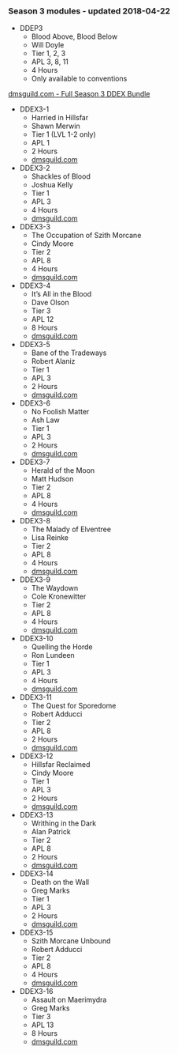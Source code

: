 ### Season 3 modules - updated 2018-04-22
* DDEP3
  * Blood Above, Blood Below
  * Will Doyle
  * Tier 1, 2, 3
  * APL 3, 8, 11
  * 4 Hours
  * Only available to conventions

[dmsguild.com - Full Season 3 DDEX Bundle](http://www.dmsguild.com/product/184208/DDEX3-Rage-of-Demons-Complete-BUNDLE)
* DDEX3-1
  * Harried in Hillsfar
  * Shawn Merwin
  * Tier 1 (LVL 1-2 only)
  * APL 1
  * 2 Hours
  * [dmsguild.com](http://www.dmsguild.com/product/170493/DDEX301-Harried-in-Hillsfar-5e)
* DDEX3-2
  * Shackles of Blood
  * Joshua Kelly
  * Tier 1
  * APL 3
  * 4 Hours
  * [dmsguild.com](http://www.dmsguild.com/product/170494/DDEX302-Shackles-of-Blood-5e)
* DDEX3-3
  * The Occupation of Szith Morcane
  * Cindy Moore
  * Tier 2
  * APL 8
  * 4 Hours
  * [dmsguild.com](http://www.dmsguild.com/product/170495/DDEX303-The-Occupation-of-Szith-Morcane-5e)
* DDEX3-4
  * It’s All in the Blood
  * Dave Olson
  * Tier 3
  * APL 12
  * 8 Hours
  * [dmsguild.com](http://www.dmsguild.com/product/170497/DDEX304-Its-All-in-the-Blood-5e)
* DDEX3-5
  * Bane of the Tradeways
  * Robert Alaniz
  * Tier 1
  * APL 3
  * 2 Hours
  * [dmsguild.com](http://www.dmsguild.com/product/170498/DDEX305-Bane-of-the-Tradeways-5e)
* DDEX3-6
  * No Foolish Matter
  * Ash Law
  * Tier 1
  * APL 3
  * 2 Hours
  * [dmsguild.com](http://www.dmsguild.com/product/170499/DDEX306-No-Foolish-Matter-5e)
* DDEX3-7
  * Herald of the Moon
  * Matt Hudson
  * Tier 2
  * APL 8
  * 4 Hours
  * [dmsguild.com](http://www.dmsguild.com/product/170501/DDEX307-Herald-of-the-Moon-5e)
* DDEX3-8
  * The Malady of Elventree
  * Lisa Reinke
  * Tier 2
  * APL 8
  * 4 Hours
  * [dmsguild.com](http://www.dmsguild.com/product/170502/DDEX308-The-Malady-of-Elventree-5e)
* DDEX3-9
  * The Waydown
  * Cole Kronewitter
  * Tier 2
  * APL 8
  * 4 Hours
  * [dmsguild.com](http://www.dmsguild.com/product/170504/DDEX309-The-Waydown-5e)
* DDEX3-10
  * Quelling the Horde
  * Ron Lundeen
  * Tier 1
  * APL 3
  * 4 Hours
  * [dmsguild.com](http://www.dmsguild.com/product/170392/DDEX310-Quelling-the-Horde-5e)
* DDEX3-11
  * The Quest for Sporedome
  * Robert Adducci
  * Tier 2
  * APL 8
  * 2 Hours
  * [dmsguild.com](http://www.dmsguild.com/product/170505/DDEX311-The-Quest-for-Sporedome-5e)
* DDEX3-12
  * Hillsfar Reclaimed
  * Cindy Moore
  * Tier 1
  * APL 3
  * 2 Hours
  * [dmsguild.com](http://www.dmsguild.com/product/177567/DDEX312-Hillsfar-Reclaimed-5e)
* DDEX3-13
  * Writhing in the Dark
  * Alan Patrick
  * Tier 2
  * APL 8
  * 2 Hours
  * [dmsguild.com](http://www.dmsguild.com/product/177568/DDEX0313-Writhing-in-the-Dark-5e)
* DDEX3-14
  * Death on the Wall
  * Greg Marks
  * Tier 1
  * APL 3
  * 2 Hours
  * [dmsguild.com](http://www.dmsguild.com/product/177569/DDEX0314-Death-on-the-Wall-5e)
* DDEX3-15
  * Szith Morcane Unbound
  * Robert Adducci
  * Tier 2
  * APL 8
  * 4 Hours
  * [dmsguild.com](http://www.dmsguild.com/product/177570/DDEX0315-Szith-Morcane-Unbound-5e)
* DDEX3-16
  * Assault on Maerimydra
  * Greg Marks
  * Tier 3
  * APL 13
  * 8 Hours
  * [dmsguild.com](http://www.dmsguild.com/product/177572/DDEX0316-Assault-on-Maerimydra-5e)

